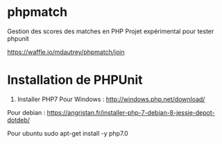 # phpmatch
Gestion des scores des matches en PHP
Projet expérimental pour tester phpunit

https://waffle.io/mdautrey/phpmatch/join

# Installation de PHPUnit
1) Installer PHP7
Pour Windows :
http://windows.php.net/download/

Pour debian :
https://angristan.fr/installer-php-7-debian-8-jessie-depot-dotdeb/

Pour ubuntu
sudo apt-get install -y php7.0

# 
